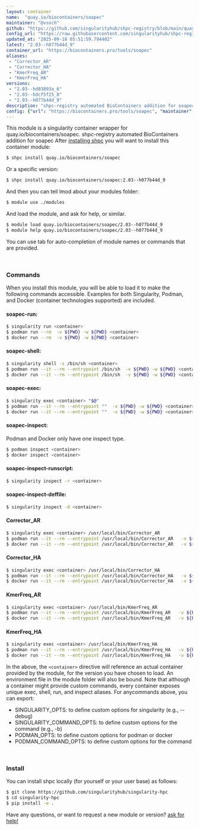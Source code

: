 ```yaml
---
layout: container
name:  "quay.io/biocontainers/soapec"
maintainer: "@vsoch"
github: "https://github.com/singularityhub/shpc-registry/blob/main/quay.io/biocontainers/soapec/container.yaml"
config_url: "https://raw.githubusercontent.com/singularityhub/shpc-registry/main/quay.io/biocontainers/soapec/container.yaml"
updated_at: "2025-09-18 05:51:59.794402"
latest: "2.03--h077b44d_9"
container_url: "https://biocontainers.pro/tools/soapec"
aliases:
 - "Corrector_AR"
 - "Corrector_HA"
 - "KmerFreq_AR"
 - "KmerFreq_HA"
versions:
 - "2.03--hd03093a_6"
 - "2.03--hdcf5f25_8"
 - "2.03--h077b44d_9"
description: "shpc-registry automated BioContainers addition for soapec"
config: {"url": "https://biocontainers.pro/tools/soapec", "maintainer": "@vsoch", "description": "shpc-registry automated BioContainers addition for soapec", "latest": {"2.03--h077b44d_9": "sha256:3075960f34a6ab129ca332f0b7f807ad396ec1c65eed484ca1948ee887b25f52"}, "tags": {"2.03--hd03093a_6": "sha256:b7d7a98d8d124e7aa81a6090b1bdd690dfcd97c77af989622c3abe37542e9ad6", "2.03--hdcf5f25_8": "sha256:86ece8e8d978baba633b36314e24a9e890059815225e7d1a6b3f8439a240ca08", "2.03--h077b44d_9": "sha256:3075960f34a6ab129ca332f0b7f807ad396ec1c65eed484ca1948ee887b25f52"}, "docker": "quay.io/biocontainers/soapec", "aliases": {"Corrector_AR": "/usr/local/bin/Corrector_AR", "Corrector_HA": "/usr/local/bin/Corrector_HA", "KmerFreq_AR": "/usr/local/bin/KmerFreq_AR", "KmerFreq_HA": "/usr/local/bin/KmerFreq_HA"}}
---
```


This module is a singularity container wrapper for quay.io/biocontainers/soapec.
shpc-registry automated BioContainers addition for soapec
After [installing shpc](#install) you will want to install this container module:


```bash
$ shpc install quay.io/biocontainers/soapec
```

Or a specific version:

```bash
$ shpc install quay.io/biocontainers/soapec:2.03--h077b44d_9
```

And then you can tell lmod about your modules folder:

```bash
$ module use ./modules
```

And load the module, and ask for help, or similar.

```bash
$ module load quay.io/biocontainers/soapec/2.03--h077b44d_9
$ module help quay.io/biocontainers/soapec/2.03--h077b44d_9
```

You can use tab for auto-completion of module names or commands that are provided.

<br>

### Commands

When you install this module, you will be able to load it to make the following commands accessible.
Examples for both Singularity, Podman, and Docker (container technologies supported) are included.

#### soapec-run:

```bash
$ singularity run <container>
$ podman run --rm  -v ${PWD} -w ${PWD} <container>
$ docker run --rm  -v ${PWD} -w ${PWD} <container>
```

#### soapec-shell:

```bash
$ singularity shell -s /bin/sh <container>
$ podman run --it --rm --entrypoint /bin/sh  -v ${PWD} -w ${PWD} <container>
$ docker run --it --rm --entrypoint /bin/sh  -v ${PWD} -w ${PWD} <container>
```

#### soapec-exec:

```bash
$ singularity exec <container> "$@"
$ podman run --it --rm --entrypoint ""  -v ${PWD} -w ${PWD} <container> "$@"
$ docker run --it --rm --entrypoint ""  -v ${PWD} -w ${PWD} <container> "$@"
```

#### soapec-inspect:

Podman and Docker only have one inspect type.

```bash
$ podman inspect <container>
$ docker inspect <container>
```

#### soapec-inspect-runscript:

```bash
$ singularity inspect -r <container>
```

#### soapec-inspect-deffile:

```bash
$ singularity inspect -d <container>
```


#### Corrector_AR

```bash
$ singularity exec <container> /usr/local/bin/Corrector_AR
$ podman run --it --rm --entrypoint /usr/local/bin/Corrector_AR   -v ${PWD} -w ${PWD} <container> -c " $@"
$ docker run --it --rm --entrypoint /usr/local/bin/Corrector_AR   -v ${PWD} -w ${PWD} <container> -c " $@"
```


#### Corrector_HA

```bash
$ singularity exec <container> /usr/local/bin/Corrector_HA
$ podman run --it --rm --entrypoint /usr/local/bin/Corrector_HA   -v ${PWD} -w ${PWD} <container> -c " $@"
$ docker run --it --rm --entrypoint /usr/local/bin/Corrector_HA   -v ${PWD} -w ${PWD} <container> -c " $@"
```


#### KmerFreq_AR

```bash
$ singularity exec <container> /usr/local/bin/KmerFreq_AR
$ podman run --it --rm --entrypoint /usr/local/bin/KmerFreq_AR   -v ${PWD} -w ${PWD} <container> -c " $@"
$ docker run --it --rm --entrypoint /usr/local/bin/KmerFreq_AR   -v ${PWD} -w ${PWD} <container> -c " $@"
```


#### KmerFreq_HA

```bash
$ singularity exec <container> /usr/local/bin/KmerFreq_HA
$ podman run --it --rm --entrypoint /usr/local/bin/KmerFreq_HA   -v ${PWD} -w ${PWD} <container> -c " $@"
$ docker run --it --rm --entrypoint /usr/local/bin/KmerFreq_HA   -v ${PWD} -w ${PWD} <container> -c " $@"
```



In the above, the `<container>` directive will reference an actual container provided
by the module, for the version you have chosen to load. An environment file in the
module folder will also be bound. Note that although a container
might provide custom commands, every container exposes unique exec, shell, run, and
inspect aliases. For anycommands above, you can export:

 - SINGULARITY_OPTS: to define custom options for singularity (e.g., --debug)
 - SINGULARITY_COMMAND_OPTS: to define custom options for the command (e.g., -b)
 - PODMAN_OPTS: to define custom options for podman or docker
 - PODMAN_COMMAND_OPTS: to define custom options for the command

<br>

### Install

You can install shpc locally (for yourself or your user base) as follows:

```bash
$ git clone https://github.com/singularityhub/singularity-hpc
$ cd singularity-hpc
$ pip install -e .
```

Have any questions, or want to request a new module or version? [ask for help!](https://github.com/singularityhub/singularity-hpc/issues)
